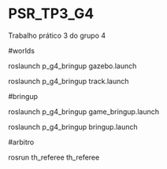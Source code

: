 # PSR_TP3_G4
Trabalho prático 3 do grupo 4

#worlds

roslaunch p_g4_bringup gazebo.launch

roslaunch p_g4_bringup track.launch

#bringup

roslaunch p_g4_bringup game_bringup.launch

roslaunch p_g4_bringup bringup.launch 

#arbitro

rosrun th_referee th_referee
